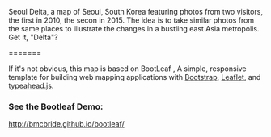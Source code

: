 Seoul Delta, a map of Seoul, South Korea featuring photos from two visitors, the first in 2010, the secon in 2015. The idea is to take similar photos from the same places to illustrate the changes in a bustling east Asia metropolis. Get it, "Delta"? 

=======

If it's not obvious, this map is based on BootLeaf
, A simple, responsive template for building web mapping applications with [Bootstrap](http://getbootstrap.com/), [Leaflet](http://leafletjs.com/), and [typeahead.js](http://twitter.github.io/typeahead.js/).



### See the Bootleaf Demo:
http://bmcbride.github.io/bootleaf/
